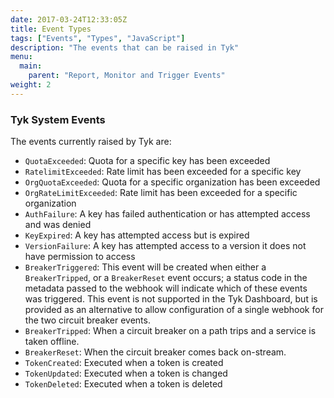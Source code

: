 ```yaml
---
date: 2017-03-24T12:33:05Z
title: Event Types
tags: ["Events", "Types", "JavaScript"]
description: "The events that can be raised in Tyk"
menu:
  main:
    parent: "Report, Monitor and Trigger Events"
weight: 2 
---
```


### Tyk System Events

The events currently raised by Tyk are:

*   `QuotaExceeded`: Quota for a specific key has been exceeded
*   `RatelimitExceeded`: Rate limit has been exceeded for a specific key
*   `OrgQuotaExceeded`: Quota for a specific organization has been exceeded
*   `OrgRateLimitExceeded`: Rate limit has been exceeded for a specific organization
*   `AuthFailure`: A key has failed authentication or has attempted access and was denied
*   `KeyExpired`: A key has attempted access but is expired
*   `VersionFailure`: A key has attempted access to a version it does not have permission to access
*   `BreakerTriggered`: This event will be created when either a `BreakerTripped`, or a `BreakerReset` event occurs; a status code in the metadata passed to the webhook will indicate which of these events was triggered. This event is not supported in the Tyk Dashboard, but is provided as an alternative to allow configuration of a single webhook for the two circuit breaker events.
*   `BreakerTripped`: When a circuit breaker on a path trips and a service is taken offline.
*   `BreakerReset`: When the circuit breaker comes back on-stream.
*   `TokenCreated`: Executed when a token is created
*   `TokenUpdated`: Executed when a token is changed
*   `TokenDeleted`: Executed when a token is deleted

